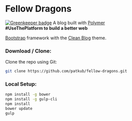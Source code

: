 # Fellow Dragons

[![Greenkeeper badge](https://badges.greenkeeper.io/patkub/fellow-dragons.svg)](https://greenkeeper.io/)
A blog built with [Polymer](https://www.polymer-project.org/)  
**\#UseThePlatform to build a better web**  

[Bootstrap](http://getbootstrap.com/) framework with the [Clean Blog](http://startbootstrap.com/template-overviews/clean-blog/) theme.  

### Download / Clone:

Clone the repo using Git:

```bash
git clone https://github.com/patkub/fellow-dragons.git
```

### Local Setup:
```bash
npm install -g bower
npm install -g gulp-cli
npm install
bower update
gulp
```
